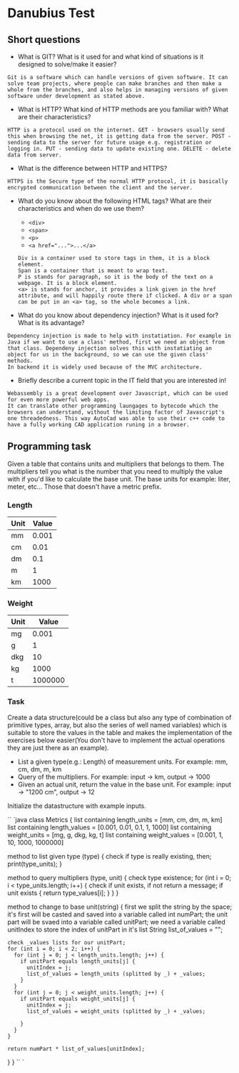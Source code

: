 # Danubius Test

## Short questions

- What is GIT? What is it used for and what kind of
situations is it designed to solve/make it easier?

```
Git is a software which can handle versions of given software. It can solve team projects, where people can make branches and then make a whole from the branches, and also helps in managing versions of given software under development as stated above.
```

- What is HTTP? What kind of HTTP methods are you
familiar with? What are their characteristics?

```
HTTP is a protocol used on the internet. GET - browsers usually send this when browsing the net, it is getting data from the server. POST - sending data to the server for future usage e.g. registration or logging in. PUT - sending data to update existing one. DELETE - delete data from server.
```

- What is the difference between HTTP and HTTPS?

```
HTTPS is the Secure type of the normal HTTP protocol, it is basically encrypted communication between the client and the server.
```

- What do you know about the following HTML tags?
What are their characteristics and when do we use them?
  - `<div>`
  - `<span>`
  - `<p>`
  - `<a href="...">...</a>`

  ```
  Div is a container used to store tags in them, it is a block element.
  Span is a container that is meant to wrap text.
  P is stands for paragraph, so it is the body of the text on a webpage. It is a block element.
  <a> is stands for anchor, it provides a link given in the href attribute, and will happily route there if clicked. A div or a span can be put in an <a> tag, so the whole becomes a link.
  ```

- What do you know about dependency injection?
What is it used for? What is its advantage?

```
Dependency injection is made to help with instatiation. For example in Java if we want to use a class' method, first we need an object from that class. Dependeny injection solves this with instatiating an object for us in the background, so we can use the given class' methods.
In backend it is widely used because of the MVC architecture.
```

- Briefly describe a current topic in the IT field
that you are interested in!

```
Webassembly is a great development over Javascript, which can be used for even more powerful web apps.
It can translate other programming laungages to bytecode which the browsers can understand, without the limiting factor of Javascript's one threadedness. This way AutoCad was able to use their c++ code to have a fully working CAD application runing in a browser.
```

## Programming task

Given a table that contains units and multipliers
that belongs to them. The multipliers tell you what
is the number that you need to multiply the value
with if you'd like to calculate the base unit.
The base units for example: liter, meter, etc...
Those that doesn't have a metric prefix.

### Length

| Unit | Value |
|------|-------|
| mm   | 0.001 |
| cm   | 0.01  |
| dm   | 0.1   |
| m    | 1     |
| km   | 1000  |

### Weight

| Unit | Value   |
|------|---------|
| mg   | 0.001   |
| g    | 1       |
| dkg  | 10      |
| kg   | 1000    |
| t    | 1000000 |

### Task

Create a data structure(could be a class but also
any type of combination of primitive types, array,
but also the series of well named variables) which
is suitable to store the values in the table and
makes the implementation of the exercises below easier(You don't have to
implement the actual operations they are just there
as an example).

- List a given type(e.g.: Length) of measurement units.
For example: mm, cm, dm, m, km
- Query of the multipliers.
For example: input -> km, output -> 1000
- Given an actual unit, return the value in the base unit.
For example: input -> "1200 cm", output -> 12

Initialize the datastructure with example inputs.

`` `java
class Metrics {
  list containing length_units = [mm, cm, dm, m, km]
  list containing length_values = [0.001, 0.01, 0.1, 1, 1000]
  list containing weight_units = [mg, g, dkg, kg, t]
  list containing weight_values = [0.001, 1, 10, 1000, 1000000]

  method to list given type (type) {
    check if type is really existing, then;
    print(type_units);
  }

  method to query multipliers (type, unit) {
    check type existence;
    for (int i = 0; i < type_units.length; i++) {
      check if unit exists, if not return a message;
      if unit exists { 
        return type_values[i];
      }
    }
  }

  method to change to base unit(string) {
    first we split the string by the space;
    it's first will be casted and saved into a variable called int numPart;
    the unit part will be svaed into a variable called unitPart;
    we need a variable called unitIndex to store the index of unitPart in it's list
    String list_of_values = "";

    check _values lists for our unitPart;
    for (int i = 0; i < 2; i++) {
      for (int j = 0; j < length_units.length; j++) {
        if unitPart equals length_units[j] {
          unitIndex = j;
          list_of_values = length_units (splitted by _) + _values;
        }
      }
      for (int j = 0; j < weight_units.length; j++) {
        if unitPart equals weight_units[j] {
          unitIndex = j;
          list_of_values = weight_units (splitted by _) + _values;

        }
      }
    }

    return numPart * list_of_values[unitIndex];

  }
}
`` `